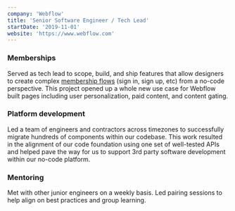 ```yaml
---
company: 'Webflow'
title: 'Senior Software Engineer / Tech Lead'
startDate: '2019-11-01'
website: 'https://www.webflow.com'
---
```


### Memberships

Served as tech lead to scope, build, and ship features that allow designers to create complex [membership flows](https://webflow.com/memberships) (sign in, sign up, etc) from a no-code perspective. This project opened up a whole new use case for Webflow built pages including user personalization, paid content, and content gating.

### Platform development

Led a team of engineers and contractors across timezones to successfully migrate hundreds of components within our codebase. This work resulted in the alignment of our code foundation using one set of well-tested APIs and helped pave the way for us to support 3rd party software development within our no-code platform.

### Mentoring

Met with other junior engineers on a weekly basis. Led pairing sessions to help align on best practices and group learning.
